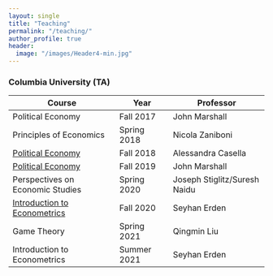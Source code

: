 ```yaml
---
layout: single
title: "Teaching"
permalink: "/teaching/"
author_profile: true
header:
  image: "/images/Header4-min.jpg"
---
```


### Columbia University (TA)

Course | Year         | Professor
------------ | -------------| -------------
Political Economy | Fall 2017 |  John Marshall
Principles of Economics | Spring 2018 |  Nicola Zaniboni
[Political Economy](/images/documents/Fall2018)  | Fall 2018 | Alessandra Casella
[Political Economy](/images/documents/Fall2019)  | Fall 2019 |  John Marshall
Perspectives on Economic Studies  | Spring 2020 |  Joseph Stiglitz/Suresh Naidu
[Introduction to Econometrics](/images/documents/Fall2020)  | Fall 2020 | Seyhan Erden
Game Theory  | Spring 2021 | Qingmin  Liu
Introduction to Econometrics  | Summer 2021 | Seyhan Erden
